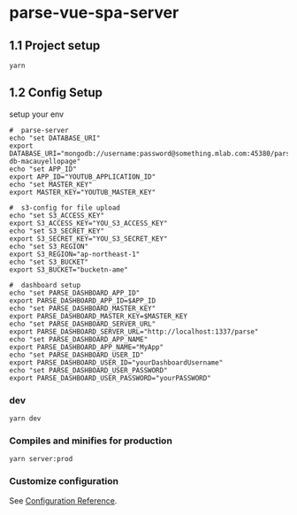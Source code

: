 # parse-vue-spa-server

## 1.1 Project setup
```
yarn 
```
## 1.2 Config Setup

setup your env

```shell
#  parse-server 
echo "set DATABASE_URI"
export DATABASE_URI="mongodb://username:password@something.mlab.com:45380/parse-db-macauyellopage"
echo "set APP_ID"
export APP_ID="YOUTUB_APPLICATION_ID"
echo "set MASTER_KEY"
export MASTER_KEY="YOUTUB_MASTER_KEY"

#  s3-config for file upload
echo "set S3_ACCESS_KEY"
export S3_ACCESS_KEY="YOU_S3_ACCESS_KEY"
echo "set S3_SECRET_KEY"
export S3_SECRET_KEY="YOU_S3_SECRET_KEY"
echo "set S3_REGION"
export S3_REGION="ap-northeast-1"
echo "set S3_BUCKET"
export S3_BUCKET="bucketn-ame"

#  dashboard setup
echo "set PARSE_DASHBOARD_APP_ID"
export PARSE_DASHBOARD_APP_ID=$APP_ID
echo "set PARSE_DASHBOARD_MASTER_KEY"
export PARSE_DASHBOARD_MASTER_KEY=$MASTER_KEY
echo "set PARSE_DASHBOARD_SERVER_URL"
export PARSE_DASHBOARD_SERVER_URL="http://localhost:1337/parse"
echo "set PARSE_DASHBOARD_APP_NAME"
export PARSE_DASHBOARD_APP_NAME="MyApp"
echo "set PARSE_DASHBOARD_USER_ID"
export PARSE_DASHBOARD_USER_ID="yourDashboardUsername"
echo "set PARSE_DASHBOARD_USER_PASSWORD"
export PARSE_DASHBOARD_USER_PASSWORD="yourPASSWORD"

```



### dev
```
yarn dev
```

### Compiles and minifies for production
```
yarn server:prod
```


### Customize configuration
See [Configuration Reference](https://cli.vuejs.org/config/).
